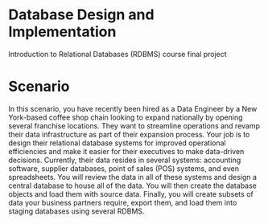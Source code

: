 # Database Design and Implementation
 Introduction to Relational Databases (RDBMS) course final project

# Scenario
In this scenario, you have recently been hired as a Data Engineer by a New York-based coffee shop chain looking to expand nationally by opening
several franchise locations. They want to streamline operations and revamp their data infrastructure as part of their expansion process.
Your job is to design their relational database systems for improved operational efficiencies and make it easier for their executives to make data-driven
decisions.
Currently, their data resides in several systems: accounting software, supplier databases, point of sales (POS) systems, and even spreadsheets. You will
review the data in all of these systems and design a central database to house all of the data. You will then create the database objects and load them with
source data. Finally, you will create subsets of data your business partners require, export them, and load them into staging databases using several
RDBMS.
